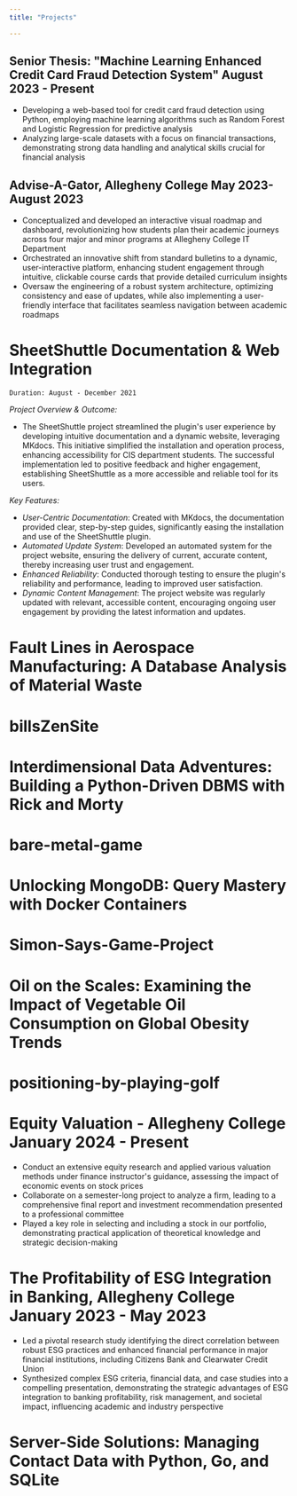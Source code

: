 ```yaml
---
title: "Projects"

---
```

## Senior Thesis: "Machine Learning Enhanced Credit Card Fraud Detection System"   August 2023 - Present

- Developing a web-based tool for credit card fraud detection using Python, employing machine learning algorithms such as Random Forest and Logistic Regression for predictive analysis
- Analyzing large-scale datasets with a focus on financial transactions, demonstrating strong data handling and analytical skills crucial for financial analysis

## Advise-A-Gator, Allegheny College                      May 2023-August 2023

- Conceptualized and developed an interactive visual roadmap and dashboard, revolutionizing how students plan their academic journeys across four major and minor programs at Allegheny College IT Department
- Orchestrated an innovative shift from standard bulletins to a dynamic, user-interactive platform, enhancing student engagement through intuitive, clickable course cards that provide detailed curriculum insights
- Oversaw the engineering of a robust system architecture, optimizing consistency and ease of updates, while also implementing a user-friendly interface that facilitates seamless navigation between academic roadmaps

# SheetShuttle Documentation & Web Integration

    Duration: August - December 2021

*Project Overview & Outcome:*

- The SheetShuttle project streamlined the plugin's user experience by developing intuitive documentation and a dynamic website, leveraging MKdocs. This initiative simplified the installation and operation process, enhancing accessibility for CIS department students. The successful implementation led to positive feedback and higher engagement, establishing SheetShuttle as a more accessible and reliable tool for its users.

*Key Features:*

- *User-Centric Documentation*: Created with MKdocs, the documentation provided clear, step-by-step guides, significantly easing the installation and use of the SheetShuttle plugin.
- *Automated Update System*: Developed an automated system for the project website, ensuring the delivery of current, accurate content, thereby increasing user trust and engagement.
- *Enhanced Reliability*: Conducted thorough testing to ensure the plugin's reliability and performance, leading to improved user satisfaction.
- *Dynamic Content Management*: The project website was regularly updated with relevant, accessible content, encouraging ongoing user engagement by providing the latest information and updates.

# Fault Lines in Aerospace Manufacturing: A Database Analysis of Material Waste

# billsZenSite

# Interdimensional Data Adventures: Building a Python-Driven DBMS with Rick and Morty

# bare-metal-game

# Unlocking MongoDB: Query Mastery with Docker Containers

# Simon-Says-Game-Project

# Oil on the Scales: Examining the Impact of Vegetable Oil Consumption on Global Obesity Trends

# positioning-by-playing-golf

# Equity Valuation  - Allegheny College  January 2024 - Present

- Conduct an extensive equity research and applied various valuation methods under finance instructor's guidance, assessing the impact of economic events on stock prices
- Collaborate on a semester-long project to analyze a firm, leading to a comprehensive final report and investment recommendation presented to a professional committee
- Played a key role in selecting and including a stock in our portfolio, demonstrating practical application of theoretical knowledge and strategic decision-making

# The Profitability of ESG Integration in Banking, Allegheny College January  2023 - May 2023

- Led a pivotal research study identifying the direct correlation between robust ESG practices and enhanced financial performance in major financial institutions, including Citizens Bank and Clearwater Credit Union
- Synthesized complex ESG criteria, financial data, and case studies into a compelling presentation, demonstrating the strategic advantages of ESG integration to banking profitability, risk management, and societal impact, influencing academic and industry perspective

# Server-Side Solutions: Managing Contact Data with Python, Go, and SQLite
